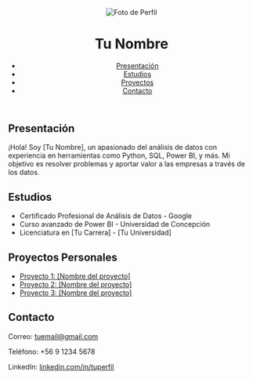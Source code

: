 <!DOCTYPE html>
<html lang="es">
<head>
    <meta charset="UTF-8">
    <meta name="viewport" content="width=device-width, initial-scale=1.0">
    <title>Tu Nombre - Portafolio</title>
    <link rel="stylesheet" href="styles.css">
</head>
<body>
    <header>
        <div class="profile-section">
            <img src="tu-foto-perfil.jpg" alt="Foto de Perfil" class="profile-photo">
            <h1>Tu Nombre</h1>
        </div>
        <nav>
            <ul>
                <li><a href="#presentacion">Presentación</a></li>
                <li><a href="#estudios">Estudios</a></li>
                <li><a href="#proyectos">Proyectos</a></li>
                <li><a href="#contacto">Contacto</a></li>
            </ul>
        </nav>
    </header>
    <main>
        <section id="presentacion" class="content-section">
            <h2>Presentación</h2>
            <p>¡Hola! Soy [Tu Nombre], un apasionado del análisis de datos con experiencia en herramientas como Python, SQL, Power BI, y más. Mi objetivo es resolver problemas y aportar valor a las empresas a través de los datos.</p>
        </section>
        <section id="estudios" class="content-section">
            <h2>Estudios</h2>
            <ul>
                <li>Certificado Profesional de Análisis de Datos - Google</li>
                <li>Curso avanzado de Power BI - Universidad de Concepción</li>
                <li>Licenciatura en [Tu Carrera] - [Tu Universidad]</li>
            </ul>
        </section>
        <section id="proyectos" class="content-section">
            <h2>Proyectos Personales</h2>
            <ul>
                <li><a href="enlace-a-proyecto-1">Proyecto 1: [Nombre del proyecto]</a></li>
                <li><a href="enlace-a-proyecto-2">Proyecto 2: [Nombre del proyecto]</a></li>
                <li><a href="enlace-a-proyecto-3">Proyecto 3: [Nombre del proyecto]</a></li>
            </ul>
        </section>
    </main>
    <footer id="contacto">
        <h2>Contacto</h2>
        <p>Correo: <a href="mailto:tuemail@gmail.com">tuemail@gmail.com</a></p>
        <p>Teléfono: +56 9 1234 5678</p>
        <p>LinkedIn: <a href="https://linkedin.com/in/tuperfil" target="_blank">linkedin.com/in/tuperfil</a></p>
    </footer>
</body>
</html>
